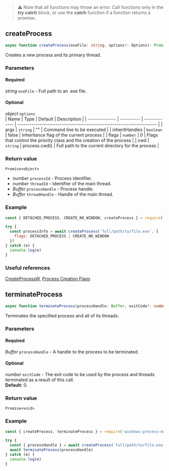 > ⚠ Note that all functions may throw an error. Call functions only in the **try catch** block, or use the **catch** function if a function returns a promise.

## createProcess
```ts
async function createProcess(exeFile: string, options?: Options): Promise<ProcessInfo> {}
```
Creates a new process and its primary thread.
### Parameters
#### Required
*string* `exeFile` - Full path to an .exe file.  
#### Optional 
*object* `options`    
| Name           | Type       | Default       | Description                                                           |
| -------------- | ---------- | ------------- | --------------------------------------------------------------------- |
| args           | `string`   | ""            | Command line to be executed                                           |
| inheritHandles | `boolean`  | false         | Inheritance flag of the current process                               |
| flags          | `number`   | 0             | Flags that control the priority class and the creation of the process |
| cwd            | `string`   | process.cwd() | Full path to the current directory for the process                    |

### Return value
`Promise<object>`
  - *number* `processId` - Process identifier.
  - *number* `threadId` - Identifier of the main thread.
  - *Buffer* `processHandle` - Process handle.
  - *Buffer* `threadHandle` - Handle of the main thread.
### Example
```javascript
const { DETACHED_PROCESS, CREATE_NO_WINDOW, createProcess } = require('windows-process-manager')

try {
  const processInfo = await createProcess('full/path/to/file.exe', {
    flags: DETACHED_PROCESS | CREATE_NO_WINDOW
  })
} catch (e) {
  console.log(e)
}
```
### Useful references
[CreateProcessW](https://docs.microsoft.com/en-us/windows/win32/api/processthreadsapi/nf-processthreadsapi-createprocessw),
[Process Creation Flags](https://docs.microsoft.com/ru-ru/windows/win32/procthread/process-creation-flags)

## terminateProcess
```ts
async function terminateProcess(processHandle: Buffer, exitCode?: number): Promise<void> {}
```
Terminates the specified process and all of its threads.
### Parameters
#### Required
*Buffer* `processHandle` - A handle to the process to be terminated.  
#### Optional 
*number* `exitCode` - The exit code to be used by the process and threads terminated as a result of this call.  
**Default:** 0.

### Return value
`Promise<void>`
### Example
```javascript
const { createProcess, terminateProcess } = require('windows-process-manager')

try {
  const { processHandle } = await createProcess('full/path/to/file.exe')
  await terminateProcess(processHandle)
} catch (e) {
  console.log(e)
}
```
